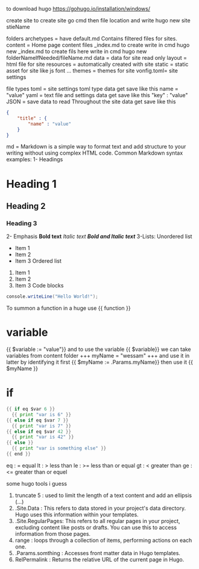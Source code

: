 to download hugo https://gohugo.io/installation/windows/

create site
to create site go cmd then file location and write hugo new site stieName

folders
archetypes = have default.md Contains filtered files for sites.
content    = Home page content files _index.md to create write in cmd hugo new _index.md
            to create fils here write in cmd hugo new folderNameIfNeeded/fileName.md
data       = data for site read only
layout     = html file for site
resources  = automatically created with site
static     = static asset for site like js font ...
themes     = themes for site
vonfig.toml= site settings

file types
toml       = site settings toml type data get save like this
             name = "value"
yaml       = text file and settings data get save like this
             "key" : "value"
JSON       = save data to read Throughout the site data get save like this
```json
{
    "title" : {
        "name" : "value"
    }
}
```
md         = Markdown is a simple way to format text and add structure to your writing without using complex HTML code.
Common Markdown syntax examples:
1- Headings
# Heading 1
## Heading 2
### Heading 3
2- Emphasis
    **Bold text**
    *Italic text*
    ***Bold and Italic text***
3-Lists:
    Unordered list
* Item 1
* Item 2
* Item 3
    Ordered list
1. Item 1
2. Item 2
3. Item 3
Code blocks
```csharp 
console.writeLine("Hello World!");
```

To summon a function in a huge use {{ function }}
# variable
{{ $variable := "value"}}
and to use the variable {{ $variable}}
we can take variables from content folder +++ myName = "wessam" +++
and use it in latter by identifying it first     {{ $myName := .Params.myName}}
then use it     {{ $myName }}

# if
```go
{{ if eq $var 6 }}
  {{ print "var is 6" }}
{{ else if eq $var 7 }}
  {{ print "var is 7" }}
{{ else if eq $var 42 }}
  {{ print "var is 42" }}
{{ else }}
  {{ print "var is something else" }}
{{ end }}
```
eq : = equal
lt : > less than
le : >= less than or equal 
gt : < greater than
ge : <= greater than or equel


some hugo tools i guess
1. truncate 5 :         used to limit the length of a text content and add an ellipsis (...) 
2. .Site.Data :         This refers to data stored in your project's data directory. Hugo uses this information within your templates.
3. .Site.RegularPages:  This refers to all regular pages in your project, excluding content like posts or drafts. You can use this to access information from those pages.
4. range :              loops through a collection of items, performing actions on each one.
5. .Params.somthing :   Accesses front matter data in Hugo templates.
6. RelPermalink :       Returns the relative URL of the current page in Hugo.
